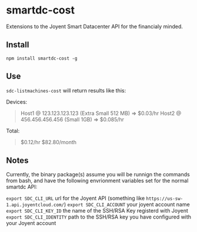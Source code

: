 # smartdc-cost
Extensions to the Joyent Smart Datacenter API for the financialy minded.

## Install
`npm install smartdc-cost -g`

## Use 
`sdc-listmachines-cost` will return results like this:

  Devices:
   > Host1 @ 123.123.123.123 (Extra Small 512 MB) => $0.03/hr
   > Host2 @ 456.456.456.456 (Small 1GB) => $0.085/hr

  Total:
   > $0.12/hr
   > $82.80/month

## Notes
Currently, the binary package(s) assume you will be runnign the commands from bash, and have the following envrionment variables set for the normal smartdc API:

`export SDC_CLI_URL` url for the Joyent API (something like `https://us-sw-1.api.joyentcloud.com/`)
`export SDC_CLI_ACCOUNT` your joyent account name
`export SDC_CLI_KEY_ID` the name of the SSH/RSA Key registerd with Joyent
`export SDC_CLI_IDENTITY` path to the SSH/RSA key you have configured with your Joyent account